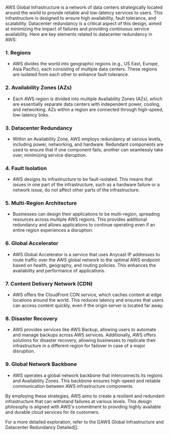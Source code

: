 AWS Global Infrastructure is a network of data centers strategically located around the world to provide reliable and low-latency services to users. This infrastructure is designed to ensure high availability, fault tolerance, and scalability. Datacenter redundancy is a critical aspect of this design, aimed at minimizing the impact of failures and providing continuous service availability. Here are key elements related to datacenter redundancy in AWS:

### 1. Regions

- AWS divides the world into geographic regions (e.g., US East, Europe, Asia Pacific), each consisting of multiple data centers. These regions are isolated from each other to enhance fault tolerance.

### 2. Availability Zones (AZs)

- Each AWS region is divided into multiple Availability Zones (AZs), which are essentially separate data centers with independent power, cooling, and networking. AZs within a region are connected through high-speed, low-latency links.

### 3. Datacenter Redundancy

- Within an Availability Zone, AWS employs redundancy at various levels, including power, networking, and hardware. Redundant components are used to ensure that if one component fails, another can seamlessly take over, minimizing service disruption.

### 4. Fault Isolation

- AWS designs its infrastructure to be fault-isolated. This means that issues in one part of the infrastructure, such as a hardware failure or a network issue, do not affect other parts of the infrastructure.

### 5. Multi-Region Architecture

- Businesses can design their applications to be multi-region, spreading resources across multiple AWS regions. This provides additional redundancy and allows applications to continue operating even if an entire region experiences a disruption.

### 6. Global Accelerator

- AWS Global Accelerator is a service that uses Anycast IP addresses to route traffic over the AWS global network to the optimal AWS endpoint based on health, geography, and routing policies. This enhances the availability and performance of applications.

### 7. Content Delivery Network (CDN)

- AWS offers the CloudFront CDN service, which caches content at edge locations around the world. This reduces latency and ensures that users can access content quickly, even if the origin server is located far away.

### 8. Disaster Recovery

- AWS provides services like AWS Backup, allowing users to automate and manage backups across AWS services. Additionally, AWS offers solutions for disaster recovery, allowing businesses to replicate their infrastructure in a different region for failover in case of a major disruption.

### 9. Global Network Backbone

- AWS operates a global network backbone that interconnects its regions and Availability Zones. This backbone ensures high-speed and reliable communication between AWS infrastructure components.

By employing these strategies, AWS aims to create a resilient and redundant infrastructure that can withstand failures at various levels. This design philosophy is aligned with AWS's commitment to providing highly available and durable cloud services for its customers.

For a more detailed exploration, refer to the [[AWS Global Infrastructure and Datacenter Redundancy Detailed]].